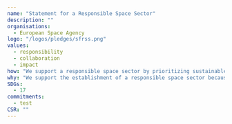 ```yaml
---
name: "Statement for a Responsible Space Sector"
description: ""
organisations: 
  - European Space Agency
logo: "/logos/pledges/sfrss.png"
values: 
  - responsibility
  - collaboration
  - impact
how: "We support a responsible space sector by prioritizing sustainable practices, fostering international cooperation, and ensuring compliance with space law and regulations. Our commitment includes promoting transparency in operations and engaging with various stakeholders to address challenges in space exploration and utilisation."
why: "We support the establishment of a responsible space sector because it ensures sustainable use of outer space, promotes international collaboration, and safeguards the rights of future generations to access and benefit from space resources. A responsible approach can help mitigate space debris issues, enhance safety during space operations, and protect the space environment for scientific exploration and commercial activities."
SDGs:
  - 17
commitments:
  - test
CSR: ""
---
```

